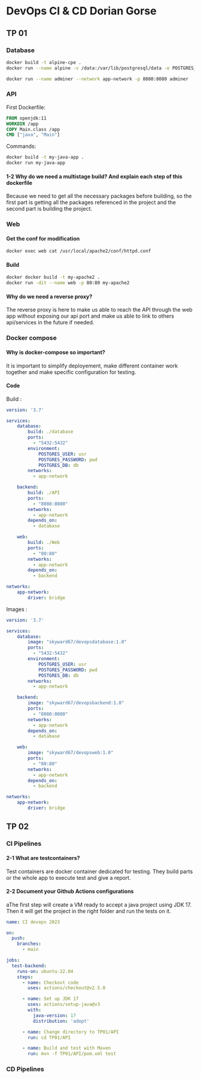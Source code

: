 # DevOps CI & CD Dorian Gorse

## TP 01

### Database

```Bash
docker build -t alpine-cpe .
docker run --name alpine -v /data:/var/lib/postgresql/data -e POSTGRES_DB="db" -e POSTGRES_USER="usr" -e POSTGRES_PASSWORD="pwd" -p 5432:5432 --network app-network alpine-cpe
```

```bash
docker run --name adminer --network app-network -p 8080:8080 adminer
```

### API

First Dockerfile:

```Dockerfile
FROM openjdk:11
WORKDIR /app
COPY Main.class /app
CMD ["java", "Main"]
```

Commands:

```bash
docker build -t my-java-app .
docker run my-java-app
```

#### 1-2 Why do we need a multistage build? And explain each step of this dockerfile

Because we need to get all the necessary packages before building, so the first part is getting all the packages referenced in the project and the second part is building the project.

### Web

#### Get the conf for modification

```Bash
docker exec web cat /usr/local/apache2/conf/httpd.conf 
```

#### Build

```Bash
docker docker build -t my-apache2 . 
docker run -dit --name web -p 80:80 my-apache2   
```

#### Why do we need a reverse proxy?

The reverse proxy is here to make us able to reach the API through the web app without exposing our api port and make us able to link to others api/services in the future if needed.

### Docker compose

#### Why is docker-compose so important?

It is important to simplify deployement, make different container work together and make specific configuration for testing.

#### Code

Build :

```YAML
version: '3.7'

services:
    database:
        build: ./database
        ports:
          - "5432:5432"
        environment:
            POSTGRES_USER: usr
            POSTGRES_PASSWORD: pwd
            POSTGRES_DB: db
        networks:
          - app-network

    backend:
        build: ./API
        ports:
          - "8080:8080"
        networks:
          - app-network
        depends_on:
          - database

    web:
        build: ./Web
        ports:
          - "80:80"
        networks:
          - app-network
        depends_on:
          - backend

networks:
    app-network:
        driver: bridge
```

Images :

```YAML
version: '3.7'

services:
    database:
        image: "skyward67/devopsdatabase:1.0"
        ports:
          - "5432:5432"
        environment:
            POSTGRES_USER: usr
            POSTGRES_PASSWORD: pwd
            POSTGRES_DB: db
        networks:
          - app-network

    backend:
        image: "skyward67/devopsbackend:1.0"
        ports:
          - "8080:8080"
        networks:
          - app-network
        depends_on:
          - database

    web:
        image: "skyward67/devopsweb:1.0"
        ports:
          - "80:80"
        networks:
          - app-network
        depends_on:
          - backend

networks:
    app-network:
        driver: bridge

```

## TP 02

### CI Pipelines

#### 2-1 What are testcontainers?

Test containers are docker container dedicated for testing. They build parts or the whole app to execute test and give a report.

#### 2-2 Document your Github Actions configurations

aThe first step will create a VM ready to accept a java project using JDK 17. Then it will get the project in the right folder and run the tests on it.

```YAML
name: CI devops 2023

on:
  push:
    branches: 
      - main

jobs:
  test-backend: 
    runs-on: ubuntu-22.04
    steps:
      - name: Checkout code
        uses: actions/checkout@v2.5.0

      - name: Set up JDK 17
        uses: actions/setup-java@v3
        with:
          java-version: 17
          distribution: 'adopt'

      - name: Change directory to TP01/API
        run: cd TP01/API

      - name: Build and test with Maven
        run: mvn -f TP01/API/pom.xml test

```

### CD Pipelines
